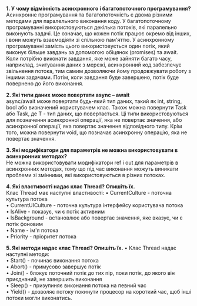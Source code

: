**1.	У чому відмінність асинхронного і багатопоточного програмування?**<br />
Асинхронне програмування та багатопоточність є двома різними методами для паралельного виконання коду. У багатопоточному програмуванні використовуються декілька потоків, які паралельно виконують задачі. Це означає, що кожен потік працює окремо від інших, і вони можуть взаємодіяти зі спільною пам'яттю.
У асинхронному програмуванні замість цього використовується один потік, який виконує більше завдань за допомогою обіцянок (promises) та await. Коли потрібно виконати завдання, яке може зайняти багато часу, наприклад, зчитування даних з мережі, асинхронний код забезпечує звільнення потока, тим самим дозволяючи йому продовжувати роботу з іншими задачами. Потім, коли завдання буде завершено, потік буде повернено до його виконання.

**2.	Які типи даних може повертати async – await**<br />
async/await може повертати будь-який тип даних, такий як int, string, bool або визначений користувачем клас. Також можна повернути Task або Task<T>, де T - тип даних, що повертається. Ці типи використовуються для позначення асинхронної операції, яка не повертає значення, або асинхронної операції, яка повертає значення відповідного типу. Крім того, можна повернути void, що позначає асинхронну операцію, яка не повертає значення.

**3.	Які модифікатори для параметрів не можна використовувати  в асинхронних методах?**<br />
Не можна використовувати модифікатори ref і out для параметрів в асинхронних методах, тому що під час виконання можуть виникати проблеми зі змінними, які використовуються в різних потоках.

**4.	Які властивості надає клас Thread? Опишіть їх.**<br />
Клас Thread має наступні властивості:
• CurrentCulture - поточна культура потока<br />
• CurrentUICulture - поточна культура інтерфейсу користувача потока<br />
• IsAlive - показує, чи є потік активним<br />
• IsBackground - встановлює або повертає значення, яке вказує, чи є потік фоновим<br />
• Name - ім'я потока<br />
• Priority - пріоритет потока

**5.	Які методи надає клас Thread? Опишіть їх.**
• Клас Thread надає наступні методи:<br />
• Start() - починає виконання потока<br />
• Abort() - примусово завершує потік<br />
• Join() - блокує поточний потік до тих пір, поки потік, до якого він приєднаний, не завершить виконання<br />
• Sleep() - призупиняє виконання потока на певний час<br />
• Yield() - дозволяє потоку покинути процесор на короткий час, щоб інші потоки могли виконатись.<br />
